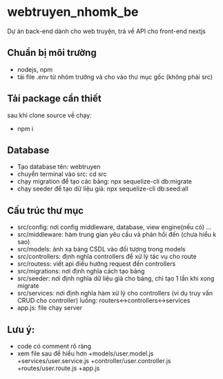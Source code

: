 # webtruyen_nhomk_be

Dự án back-end dành cho web truyện, trả về API cho front-end nextjs

## Chuẩn bị môi trường

- nodejs, npm
- tải file .env từ nhóm trưởng và cho vào thư mục gốc (không phải src)

## Tải package cần thiết

sau khi clone source về chạy:

- npm i

## Database

- Tạo database tên: webtruyen
- chuyển terminal vào src: cd src
- chạy migration để tạo các bảng: npx sequelize-cli db:migrate
- chạy seeder để tạo dữ liệu giả: npx sequelize-cli db:seed:all

## Cấu trúc thư mục

- src/config: nơi config middleware, database, view engine(nếu có) ...
- src/middleware: hàm trung gian yêu cầu và phản hồi đến (chưa hiểu k sao)
- src/models: ánh xạ bảng CSDL vào đối tượng trong models
- src/controllers: định nghĩa controllers để xử lý tác vụ cho route
- src/routess: viết api điều hướng request đến controllers
- src/migrations: nơi định nghĩa cách tạo bảng
- src/seeder: nơi định nghĩa dữ liệu giả cho bảng, chỉ tạo 1 lần khi xong migrate
- src/services: nơi định nghĩa hàm xử lý cho controllers (ví dụ truy vấn CRUD cho controller)
  luồng:
  routers<->controllers<->services
- app.js: file chạy server

## Lưu ý:

- code có comment rõ ràng
- xem file sau để hiểu hơn
  +models/user.model.js
  +services/user.service.js
  +controller/user.controller.js
  +routes/user.route.js
  +app.js
